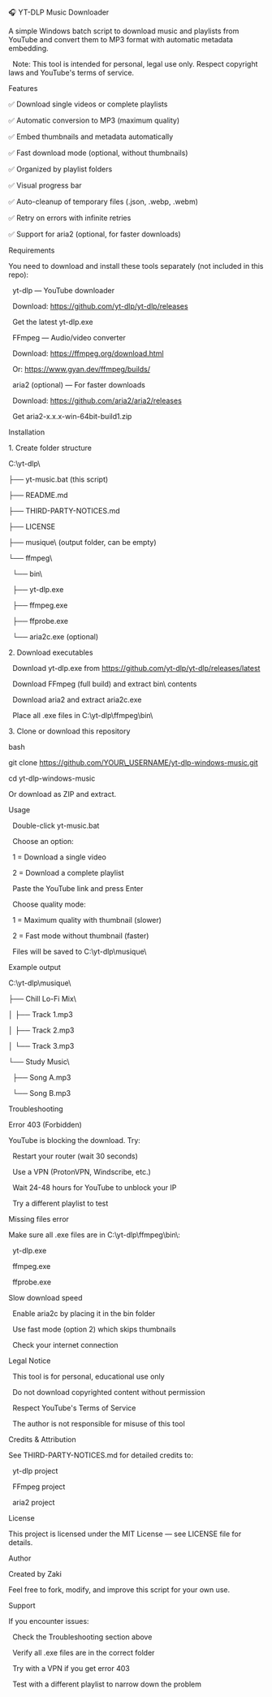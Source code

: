 🎧 YT-DLP Music Downloader



A simple Windows batch script to download music and playlists from YouTube and convert them to MP3 format with automatic metadata embedding.



&nbsp;   Note: This tool is intended for personal, legal use only. Respect copyright laws and YouTube's terms of service.



Features



✅ Download single videos or complete playlists

✅ Automatic conversion to MP3 (maximum quality)

✅ Embed thumbnails and metadata automatically

✅ Fast download mode (optional, without thumbnails)

✅ Organized by playlist folders

✅ Visual progress bar

✅ Auto-cleanup of temporary files (.json, .webp, .webm)

✅ Retry on errors with infinite retries

✅ Support for aria2 (optional, for faster downloads)

Requirements



You need to download and install these tools separately (not included in this repo):



&nbsp;   yt-dlp — YouTube downloader

&nbsp;       Download: https://github.com/yt-dlp/yt-dlp/releases

&nbsp;       Get the latest yt-dlp.exe

&nbsp;   FFmpeg — Audio/video converter

&nbsp;       Download: https://ffmpeg.org/download.html

&nbsp;       Or: https://www.gyan.dev/ffmpeg/builds/

&nbsp;   aria2 (optional) — For faster downloads

&nbsp;       Download: https://github.com/aria2/aria2/releases

&nbsp;       Get aria2-x.x.x-win-64bit-build1.zip



Installation

1\. Create folder structure



C:\\yt-dlp\\

├── yt-music.bat          (this script)

├── README.md

├── THIRD-PARTY-NOTICES.md

├── LICENSE

├── musique\\              (output folder, can be empty)

└── ffmpeg\\

&nbsp;   └── bin\\

&nbsp;       ├── yt-dlp.exe

&nbsp;       ├── ffmpeg.exe

&nbsp;       ├── ffprobe.exe

&nbsp;       └── aria2c.exe (optional)



2\. Download executables



&nbsp;   Download yt-dlp.exe from https://github.com/yt-dlp/yt-dlp/releases/latest

&nbsp;   Download FFmpeg (full build) and extract bin\\ contents

&nbsp;   Download aria2 and extract aria2c.exe

&nbsp;   Place all .exe files in C:\\yt-dlp\\ffmpeg\\bin\\



3\. Clone or download this repository

bash



git clone https://github.com/YOUR\_USERNAME/yt-dlp-windows-music.git

cd yt-dlp-windows-music



Or download as ZIP and extract.

Usage



&nbsp;   Double-click yt-music.bat

&nbsp;   Choose an option:

&nbsp;       1 = Download a single video

&nbsp;       2 = Download a complete playlist

&nbsp;   Paste the YouTube link and press Enter

&nbsp;   Choose quality mode:

&nbsp;       1 = Maximum quality with thumbnail (slower)

&nbsp;       2 = Fast mode without thumbnail (faster)

&nbsp;   Files will be saved to C:\\yt-dlp\\musique\\



Example output



C:\\yt-dlp\\musique\\

├── Chill Lo-Fi Mix\\

│   ├── Track 1.mp3

│   ├── Track 2.mp3

│   └── Track 3.mp3

└── Study Music\\

&nbsp;   ├── Song A.mp3

&nbsp;   └── Song B.mp3



Troubleshooting

Error 403 (Forbidden)



YouTube is blocking the download. Try:



&nbsp;   Restart your router (wait 30 seconds)

&nbsp;   Use a VPN (ProtonVPN, Windscribe, etc.)

&nbsp;   Wait 24-48 hours for YouTube to unblock your IP

&nbsp;   Try a different playlist to test



Missing files error



Make sure all .exe files are in C:\\yt-dlp\\ffmpeg\\bin\\:



&nbsp;   yt-dlp.exe

&nbsp;   ffmpeg.exe

&nbsp;   ffprobe.exe



Slow download speed



&nbsp;   Enable aria2c by placing it in the bin folder

&nbsp;   Use fast mode (option 2) which skips thumbnails

&nbsp;   Check your internet connection



Legal Notice



&nbsp;   This tool is for personal, educational use only

&nbsp;   Do not download copyrighted content without permission

&nbsp;   Respect YouTube's Terms of Service

&nbsp;   The author is not responsible for misuse of this tool



Credits \& Attribution



See THIRD-PARTY-NOTICES.md for detailed credits to:



&nbsp;   yt-dlp project

&nbsp;   FFmpeg project

&nbsp;   aria2 project



License



This project is licensed under the MIT License — see LICENSE file for details.

Author



Created by Zaki



Feel free to fork, modify, and improve this script for your own use.

Support



If you encounter issues:



&nbsp;   Check the Troubleshooting section above

&nbsp;   Verify all .exe files are in the correct folder

&nbsp;   Try with a VPN if you get error 403

&nbsp;   Test with a different playlist to narrow down the problem





